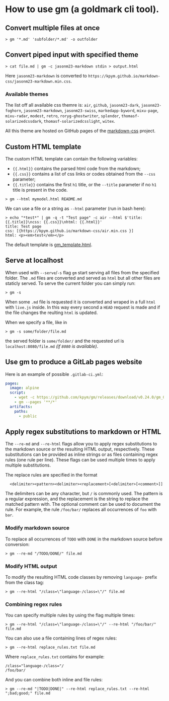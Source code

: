# How to use gm (a goldmark cli tool).

## Convert multiple files at once

```shell
> gm '*.md' 'subfolder/*.md' -o outfolder
```

## Convert piped input with specified theme

```shell
> cat file.md | gm -c jasonm23-markdown stdin > output.html
```
Here `jasonm23-markdown` is converted to `https://kpym.github.io/markdown-css/jasonm23-markdown.min.css`.

### Available themes

The list off all available css themre is: `air`, `github`, `jasonm23-dark`, `jasonm23-foghorn`, `jasonm23-markdown`, `jasonm23-swiss`, `markedapp-byword`, `mixu-page`, `mixu-radar`, `modest`, `retro`, `roryg-ghostwriter`, `splendor`, `thomasf-solarizedcssdark`, `thomasf-solarizedcsslight`, `witex`.

All this theme are hosted on GitHub pages of the [markdown-css](https://github.com/kpym/markdown-css) project.

## Custom HTML template

The custom HTML template can contain the following variables:

- `{{.html}}` contains the parsed html code from the markdown;
- `{{.css}}` contains a list of css links or codes obtained from the `--css` parameter;
- `{{.title}}` contains the first `h1` title, or the `--title` parameter if no `h1` title is present in the code.

```shell
> gm --html mymodel.html README.md
```

We can use a file or a string as `--html` parameter (run in bash here):

```shell
> echo "*test*" | gm -q -t "Test page" -c air --html $'title: {{.title}}\ncss: {{.css}}\nhtml: {{.html}}'
title: Test page
css: [{https://kpym.github.io/markdown-css/air.min.css }]
html: <p><em>test</em></p>
```

The default template is [gm_template.html](gm_template.html).

## Serve at localhost

When used with `--serve`/`-s` flag `gm` start serving all files from the specified folder. The `.md` files are converted and served as `html` but all other files are staticly served. To serve the current folder you can simply run:

```shell
> gm -s
```

When some `.md` file is requested it is converted and wraped in a full `html` with `live.js` inside. In this way every second a `HEAD` request is made and if the file changes the reulting `html` is updated.

When we specify a file, like in
```shell
> gm -s some/folder/file.md
```
the served folder is `some/folder/` and the requested url is `localhost:8080/file.md` _(if `8080` is available)_.


## Use gm to produce a GitLab pages website

Here is an example of possible `.gitlab-ci.yml`:

```yaml
pages:
  image: alpine
  script:
    - wget -c https://github.com/kpym/gm/releases/download/v0.24.0/gm_0.24.0_Linux_intel64.tar.gz -O - | tar -C /usr/local/bin -xz gm
    - gm --pages '**/*'
  artifacts:
    paths:
      - public
```

## Apply regex substitutions to markdown or HTML

The `--re-md` and `--re-html` flags allow you to apply regex substitutions to the markdown source or the resulting HTML output, respectively. These substitutions can be provided as inline strings or as files containing regex rules (one rule per line). These flags can be used multiple times to apply multiple substitutions.

The replace rules are specified in the format 
```
  <delimiter><pattern><delimiter><replacement>[<delimiter>[<comment>]]
```
The delimiters can be any character, but `/` is commonly used. The pattern is a regular expression, and the replacement is the string to replace the matched pattern with. The optional comment can be used to document the rule. For example, the rule `/foo/bar/` replaces all occurrences of `foo` with `bar`. 

### Modify markdown source

To replace all occurrences of `TODO` with `DONE` in the markdown source before conversion:

```shell
> gm --re-md "/TODO/DONE/" file.md
```

### Modify HTML output

To modify the resulting HTML code classes by removing `language-` prefix from the class tag:

```shell
> gm --re-html "/class=\"language-/class=\"/" file.md
```

### Combining regex rules

You can specify multiple rules by using the flag multiple times:

```shell
> gm --re-html "/class=\"language-/class=\"/" --re-html "/foo/bar/" file.md
```

You can also use a file containing lines of regex rules:

```shell
> gm --re-html replace_rules.txt file.md
```

Where `replace_rules.txt` contains for example:
```
/class="language-/class="/
/foo/bar/
```

And you can combine both inline and file rules:

```shell
> gm --re-md "|TODO|DONE|" --re-html replace_rules.txt --re-html ";bad;good;" file.md
```